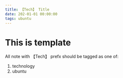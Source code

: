 ```yaml
---
title: 【Tech】 Title
date: 202-01-01 00:00:00
tags: ubuntu
---
```


# This is template

All note with 【Tech】 prefx should be tagged as one of: 

1. technology
1. ubuntu

